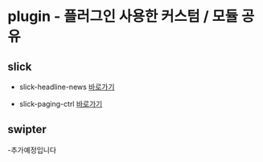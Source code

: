 # plugin - 플러그인 사용한 커스텀 / 모듈 공유


## slick
- slick-headline-news 
[바로가기](https://masstige-publishing.github.io/plugin/slick/slick-headline-news.html)


- slick-paging-ctrl 
[바로가기](https://masstige-publishing.github.io/plugin/slick/slick-paging-ctrl.html)

## swipter
-추가예정입니다
